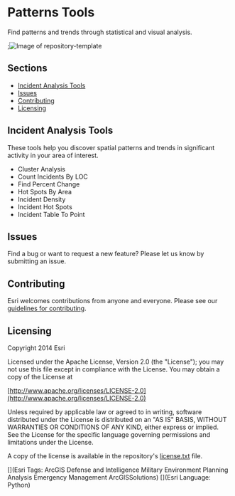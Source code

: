 # Patterns Tools

Find patterns and trends through statistical and visual analysis.

;![Image of repository-template](patterns_screenshot.png)

## Sections

* [Incident Analysis Tools](#incident_analysis_tools)
* [Issues](#issues)
* [Contributing](#contributing)
* [Licensing](#licensing)

## Incident Analysis Tools

These tools help you discover spatial patterns and trends in significant activity in your area of interest.

* Cluster Analysis
* Count Incidents By LOC
* Find Percent Change
* Hot Spots By Area
* Incident Density
* Incident Hot Spots
* Incident Table To Point

## Issues

Find a bug or want to request a new feature?  Please let us know by submitting an issue.

## Contributing

Esri welcomes contributions from anyone and everyone. Please see our [guidelines for contributing](https://github.com/esri/contributing).

## Licensing

Copyright 2014 Esri

Licensed under the Apache License, Version 2.0 (the "License");
you may not use this file except in compliance with the License.
You may obtain a copy of the License at

   [http://www.apache.org/licenses/LICENSE-2.0](http://www.apache.org/licenses/LICENSE-2.0)

Unless required by applicable law or agreed to in writing, software
distributed under the License is distributed on an "AS IS" BASIS,
WITHOUT WARRANTIES OR CONDITIONS OF ANY KIND, either express or implied.
See the License for the specific language governing permissions and
limitations under the License.

A copy of the license is available in the repository's
[license.txt](license.txt) file.

[](Esri Tags: ArcGIS Defense and Intelligence Military Environment Planning Analysis Emergency Management ArcGISSolutions)
[](Esri Language: Python)
